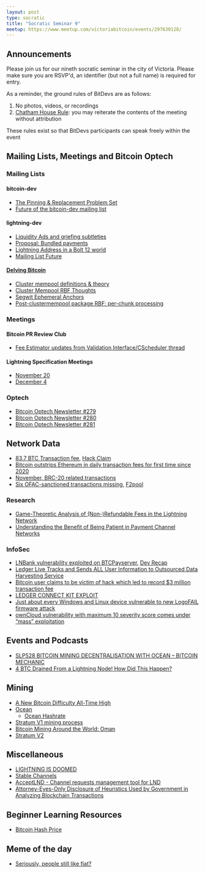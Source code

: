 ```yaml
---
layout: post
type: socratic
title: "Socratic Seminar 9"
meetup: https://www.meetup.com/victoriabitcoin/events/297630128/
---
```

## Announcements
Please join us for our nineth socratic seminar in the city of Victoria. Please make sure you are RSVP'd, an identifier (but not a full name) is required for entry.

As a reminder, the ground rules of BitDevs are as follows:
1. No photos, videos, or recordings
2. [Chatham House Rule](https://en.wikipedia.org/wiki/Chatham_House_Rule): you may reiterate the contents of the meeting without attribution

These rules exist so that BitDevs participants can speak freely within the event
## Mailing Lists, Meetings and Bitcoin Optech

### Mailing Lists
#### bitcoin-dev
- [The Pinning & Replacement Problem Set](https://lists.linuxfoundation.org/pipermail/bitcoin-dev/2023-November/022111.html)
- [Future of the bitcoin-dev mailing list](https://lists.linuxfoundation.org/pipermail/bitcoin-dev/2023-November/022134.html)

#### lightning-dev
- [Liquidity Ads and griefing subtleties](https://lists.linuxfoundation.org/pipermail/lightning-dev/2023-December/004227.html)
- [Proposal: Bundled payments](https://lists.linuxfoundation.org/pipermail/lightning-dev/2023-November/004198.html)
- [Lightning Address in a Bolt 12 world](https://lists.linuxfoundation.org/pipermail/lightning-dev/2023-November/004204.html)
- [Mailing List Future](https://lists.linuxfoundation.org/pipermail/lightning-dev/2023-December/004231.html)

#### [Delving Bitcoin](https://delvingbitcoin.org/)
- [Cluster mempool definitions & theory](https://delvingbitcoin.org/t/cluster-mempool-definitions-theory/202)
- [Cluster Mempool RBF Thoughts](https://delvingbitcoin.org/t/cluster-mempool-rbf-thoughts/156)
- [Segwit Ephemeral Anchors](https://delvingbitcoin.org/t/segwit-ephemeral-anchors/160)
- [Post-clustermempool package RBF: per-chunk processing](https://delvingbitcoin.org/t/post-clustermempool-package-rbf-per-chunk-processing/190)

### Meetings

#### Bitcoin PR Review Club
- [Fee Estimator updates from Validation Interface/CScheduler thread](https://bitcoincore.reviews/28368)

#### Lightning Specification Meetings
- [November 20](https://github.com/lightning/bolts/issues/1118)
- [December 4](https://github.com/lightning/bolts/issues/1122)

### Optech
- [Bitcoin Optech Newsletter #279](https://bitcoinops.org/en/newsletters/2023/11/29/)
- [Bitcoin Optech Newsletter #280](https://bitcoinops.org/en/newsletters/2023/12/06/)
- [Bitcoin Optech Newsletter #281](https://bitcoinops.org/en/newsletters/2023/12/13/)

## Network Data
- [83.7 BTC Transaction fee](https://mempool.space/tx/b5a2af5845a8d3796308ff9840e567b14cf6bb158ff26c999e6f9a1f5448f9aa), [Hack Claim](https://twitter.com/mononautical/status/1728946778798793126)
- [Bitcoin outstrips Ethereum in daily transaction fees for first time since 2020](https://cryptoslate.com/insights/bitcoin-outstrips-ethereum-in-daily-transaction-fees-for-first-time-since-2020/)
- [November, BRC-20 related transactions](https://twitter.com/mononautical/status/1726255251479789782)
- [Six OFAC-sanctioned transactions missing](https://b10c.me/observations/08-missing-sanctioned-transactions/), [F2pool](https://www.nobsbitcoin.com/f2pool-disables-transaction-filtering-patch/)

### Research
- [Game-Theoretic Analysis of (Non-)Refundable Fees in the Lightning Network](https://ui.adsabs.harvard.edu/abs/2023arXiv231004058P/abstract)
- [Understanding the Benefit of Being Patient in Payment Channel Networks](https://ieeexplore.ieee.org/abstract/document/9721580)

### InfoSec
- [LNBank vulnerability exploited on BTCPayserver](https://stacker.news/items/347361), [Dev Recap](https://d11n.net/lnbank-vulnerability-recap)
- [Ledger Live Tracks and Sends ALL User Information to Outsourced Data Harvesting Service](https://www.nobsbitcoin.com/ledger-live-tracks-and-sends-out-all-user-information-by-default/)
- [Bitcoin user claims to be victim of hack which led to record $3 million transaction fee](https://www.theblock.co/post/264744/bitcoin-hack-victim-record-3-million-transaction-fee)
- [LEDGER CONNECT KIT EXPLOIT](https://www.ledger.com/blog/a-letter-from-ledger-chairman-ceo-pascal-gauthier-regarding-ledger-connect-kit-exploit)
- [Just about every Windows and Linux device vulnerable to new LogoFAIL firmware attack](https://arstechnica.com/security/2023/12/just-about-every-windows-and-linux-device-vulnerable-to-new-logofail-firmware-attack/)
- [ownCloud vulnerability with maximum 10 severity score comes under “mass” exploitation](https://arstechnica.com/security/2023/11/owncloud-vulnerability-with-a-maximum-10-severity-rating-comes-under-mass-exploitation/)

## Events and Podcasts
- [SLP528 BITCOIN MINING DECENTRALISATION WITH OCEAN – BITCOIN MECHANIC](https://stephanlivera.com/episode/528/)
- [4 BTC Drained From a Lightning Node! How Did This Happen?](https://www.youtube.com/watch?v=Nv6GMlvzB4s)

## Mining
- [A New Bitcoin Difficulty All-Time High](https://tftc.io/a-new-bitcoin-difficulty-all-time-high/)
- [Ocean](https://ocean.xyz/about)
    - [Ocean Hashrate](https://ocean.xyz/dashboard)
- [Stratum V1 mining process](https://twitter.com/BTCillustrated/status/1731744000833364407)
- [Bitcoin Mining Around the World: Oman](https://hashrateindex.com/blog/bitcoin-mining-around-the-world-oman/)
- [Stratum V2](https://stratumprotocol.org/)

## Miscellaneous
- [LIGHTNING IS DOOMED](https://bitcoinmagazine.com/technical/lightning-is-doomed)
- [Stable Channels](https://twitter.com/tonklaus/status/1729567459579945017)
- [AcceptLND - Channel requests management tool for LND](https://stacker.news/items/349505)
- [Attorney-Eyes-Only Disclosure of Heuristics Used by Government in Analyzing Blockchain Transactions](https://reason.com/volokh/2023/12/13/attorney-eyes-only-disclosure-of-heuristics-used-by-government-in-analyzing-blockchain-transactions/)

## Beginner Learning Resources
- [Bitcoin Hash Price](https://charts.woobull.com/bitcoin-hash-price/)

## Meme of the day
- [Seriously, people still like fiat?](https://twitter.com/PlebSignalBTC/status/1735545653885808759)